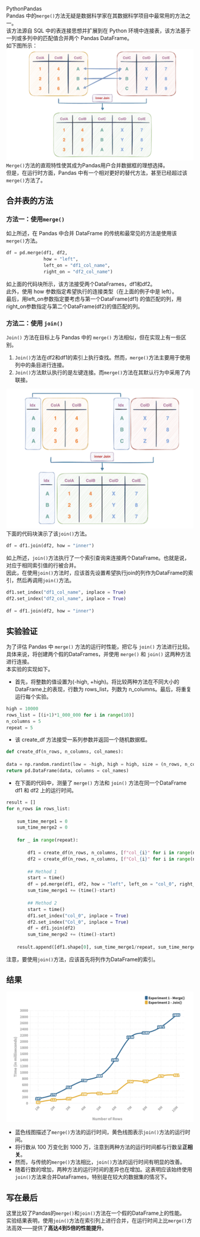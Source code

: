 PythonPandas<br />Pandas 中的`merge()`方法无疑是数据科学家在其数据科学项目中最常用的方法之一。<br />该方法源自 SQL 中的表连接思想并扩展到在 Python 环境中连接表，该方法基于一列或多列中的匹配值合并两个 Pandas DataFrame。<br />如下图所示：<br />![连接表的图解概述](./img/1672893399980-35d028ba-76ad-436c-81d6-6068e2ea8860.png "连接表的图解概述")<br />`Merge()`方法的直观特性使其成为Pandas用户合并数据框的理想选择。<br />但是，在运行时方面，Pandas 中有一个相对更好的替代方法，甚至已经超过该 `merge()`方法了。
<a name="GDTvB"></a>
## 合并表的方法
<a name="yjTBk"></a>
### 方法一：使用`merge()`
如上所述，在 Pandas 中合并 DataFrame 的传统和最常见的方法是使用该`merge()`方法。
```python
df = pd.merge(df1, df2, 
              how = "left", 
              left_on = "df1_col_name", 
              right_on = "df2_col_name")
```
如上面的代码块所示，该方法接受两个DataFrames，df1和df2。<br />此外，使用 how 参数指定希望执行的连接类型（在上面的例子中是 left）。<br />最后，用left_on参数指定要考虑与第一个DataFrame(df1) 的值匹配的列，用right_on参数指定与第二个DataFrame(df2)的值匹配的列。
<a name="zJdCm"></a>
### 方法二：使用 `join()`
`Join()` 方法在目标上与 Pandas 中的 `merge()` 方法相似，但在实现上有一些区别。

1. `Join()`方法在df2和df1的索引上执行查找。然而，`merge()`方法主要用于使用列中的条目进行连接。
2. `Join()`方法默认执行的是左键连接。而`merge()`方法在其默认行为中采用了内联接。

![连接索引值的表](./img/1672893399985-7cf5cb39-0c02-4994-92f8-09701bc48c04.png "连接索引值的表")<br />下面的代码块演示了该`join()`方法。
```python
df = df1.join(df2, how = "inner")
```
如上所述，`join()`方法执行了一个索引查询来连接两个DataFrame。也就是说，对应于相同索引值的行被合并。<br />因此，在使用`join()`方法时，应该首先设置希望执行join的列作为DataFrame的索引，然后再调用`join()`方法。
```python
df1.set_index("df1_col_name", inplace = True)
df2.set_index("df2_col_name", inplace = True)

df = df1.join(df2, how = "inner")
```
<a name="nfzF8"></a>
## 实验验证
为了评估 Pandas 中 `merge()` 方法的运行时性能，把它与 `join()` 方法进行比较。<br />具体来说，将创建两个假的DataFrames，并使用 `merge()` 和 `join()` 这两种方法进行连接。<br />本实验的实现如下。

- 首先，将整数的值设置为(-high, +high)。将比较两种方法在不同大小的DataFrame上的表现，行数为 rows_list，列数为 n_columns。最后，将重复运行每个实验。
```python
high = 10000
rows_list = [(i+1)*1_000_000 for i in range(10)] 
n_columns = 5
repeat = 5
```

- 该 create_df 方法接受一系列参数并返回一个随机数据框。
```python
def create_df(n_rows, n_columns, col_names):

data = np.random.randint(low = -high, high = high, size = (n_rows, n_columns))
return pd.DataFrame(data, columns = col_names)
```

- 在下面的代码中，测量了 `merge()` 方法和  `join()` 方法在同一个DataFrame df1 和 df2 上的运行时间。
```python
result = []
for n_rows in rows_list:
    
    sum_time_merge1 = 0
    sum_time_merge2 = 0
    
    for _ in range(repeat):
        
        df1 = create_df(n_rows, n_columns, [f"col_{i}" for i in range(n_columns)])
        df2 = create_df(n_rows, n_columns, [f"Col_{i}" for i in range(n_columns)])
        
        ## Method 1
        start = time()
        df = pd.merge(df1, df2, how = "left", left_on = "col_0", right_on="Col_0")
        sum_time_merge1 += (time()-start)
        
        ## Method 2
        start = time()
        df1.set_index("col_0", inplace = True)
        df2.set_index("Col_0", inplace = True)
        df = df1.join(df2)
        sum_time_merge2 += (time()-start)
        
    result.append([df1.shape[0], sum_time_merge1/repeat, sum_time_merge2/repeat])
```
注意，要使用`join()`方法，应该首先将列作为DataFrame的索引。
<a name="GlLkX"></a>
## 结果
![Join vs Merge 方法的实验结果](./img/1672893399992-661e222a-6418-43f7-af82-c10739bc4932.png "Join vs Merge 方法的实验结果")

- 蓝色线图描述了`merge()`方法的运行时间，黄色线图表示`join()`方法的运行时间。
- 将行数从 100 万变化到 1000 万，注意到两种方法的运行时间都与行数呈**正相关**。
- 然而，与传统的`merge()`方法相比，`join()`方法的运行时间有明显的改善。
- 随着行数的增加，两种方法的运行时间的差异也在增加。这表明应该始终使用`join()`方法来合并DataFrames，特别是在较大的数据集的情况下。
<a name="LHl1r"></a>
## 写在最后
这里比较了Pandas的`merge()`和`join()`方法在一个假的DataFrame上的性能。<br />实验结果表明，使用`join()`方法在索引列上进行合并，在运行时间上比`merge()`方法高效——提供了**高达4到5倍的性能提升**。
